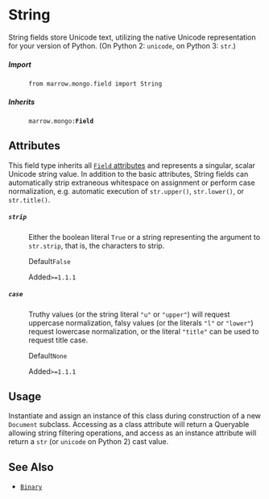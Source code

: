 # String

String fields store Unicode text, utilizing the native Unicode representation for your version of Python.  (On Python 2: `unicode`, on Python 3: `str`.)

<dl>
	<dt><h5>Import</h5></dt><dd><p><code>from marrow.mongo.field import String</code></p></dd>
	<dt><h5>Inherits</h5></dt><dd><p><code>marrow.mongo:<strong>Field</strong></code></p></dd>
</dl>


## Attributes

This field type inherits all [`Field` attributes](field.md#attributes) and represents a singular, scalar Unicode string
value.  In addition to the basic attributes, String fields can automatically strip extraneous whitespace on assignment
or perform case normalization, e.g. automatic execution of `str.upper()`, `str.lower()`, or `str.title()`.

<dl>
	<dt><h5><code>strip</code></h5></dt><dd>
		<p>Either the boolean literal <code>True</code> or a string representing the argument to <code>str.strip</code>, that is, the characters to strip.</p>
		<p><label>Default</label><code>False</code></p>
		<p><label>Added</label><code>&gt;=1.1.1</code></p>
	</dd><dt><h5><code>case</code></h5></dt><dd>
		<p>Truthy values (or the string literal <code>"u"</code> or <code>"upper"</code>) will request uppercase normalization, falsy values (or the literals <code>"l"</code> or <code>"lower"</code>) request lowercase normalization, or the literal <code>"title"</code> can be used to request title case.</p>
		<p><label>Default</label><code>None</code></p>
		<p><label>Added</label><code>&gt;=1.1.1</code></p>
	</dd>
</dl>


## Usage

Instantiate and assign an instance of this class during construction of a new `Document` subclass. Accessing as a class attribute will return a Queryable allowing string filtering operations, and access as an instance attribute will return a `str` (or `unicode` on Python 2) cast value.


## See Also

* [`Binary`](binary.md)

